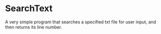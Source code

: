# SearchText
A very simple program that searches a specified txt file for user input, and then returns its line number.

